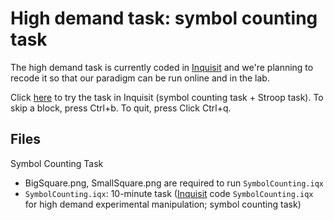 # High demand task: symbol counting task

The high demand task is currently coded in [Inquisit](https://www.millisecond.com/) and we're planning to recode it so that our paradigm can be run online and in the lab.  

Click [here](http://research.millisecond.com/michaelinzlicht/InzlichtLabMainScript.web?scriptBatchID=16&pID=99999) to try the task in Inquisit (symbol counting task + Stroop task). To skip a block, press Ctrl+b. To quit, press Click Ctrl+q.

## Files

Symbol Counting Task

* BigSquare.png, SmallSquare.png are required to run `SymbolCounting.iqx`
*  `SymbolCounting.iqx`: 10-minute task ([Inquisit](https://www.millisecond.com/) code `SymbolCounting.iqx` for high demand experimental manipulation; symbol counting task)

